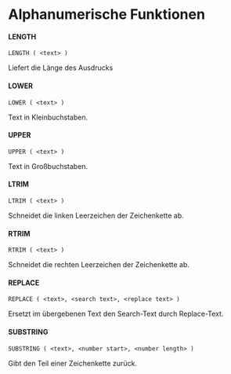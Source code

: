 # Alphanumerische Funktionen

#### LENGTH

`LENGTH ( <text> )`

Liefert die Länge des Ausdrucks

#### LOWER

`LOWER ( <text> )`

Text in Kleinbuchstaben.

#### UPPER

`UPPER ( <text> )`

Text in Großbuchstaben.

#### LTRIM

`LTRIM ( <text> )`

Schneidet die linken Leerzeichen der Zeichenkette ab.

#### RTRIM

`RTRIM ( <text> )`

Schneidet die rechten Leerzeichen der Zeichenkette ab.

#### REPLACE

`REPLACE ( <text>, <search text>, <replace text> )`

Ersetzt im übergebenen Text den Search-Text durch Replace-Text.

#### SUBSTRING

`SUBSTRING ( <text>, <number start>, <number length> )`

Gibt den Teil einer Zeichenkette zurück.
